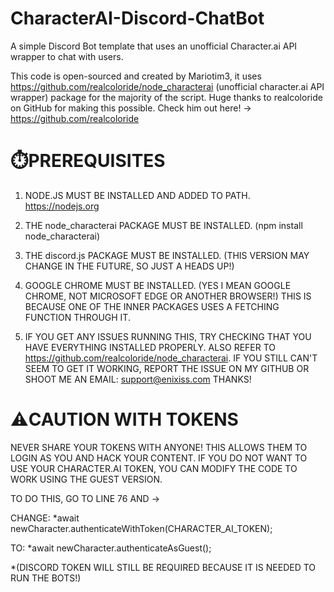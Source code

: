 # CharacterAI-Discord-ChatBot
A simple Discord Bot template that uses an unofficial Character.ai API wrapper to chat with users.

This code is open-sourced and created by Mariotim3, it uses https://github.com/realcoloride/node_characterai (unofficial character.ai API wrapper) package for the majority of the script. 
Huge thanks to realcoloride on GitHub for making this possible.
Check him out here! -> https://github.com/realcoloride

# ⏱️PREREQUISITES

1. NODE.JS MUST BE INSTALLED AND ADDED TO PATH. https://nodejs.org

2. THE node_characterai PACKAGE MUST BE INSTALLED. (npm install node_characterai)

3. THE discord.js PACKAGE MUST BE INSTALLED. (THIS VERSION MAY CHANGE IN THE FUTURE, SO JUST A HEADS UP!)

4. GOOGLE CHROME MUST BE INSTALLED. (YES I MEAN GOOGLE CHROME, NOT MICROSOFT EDGE OR ANOTHER BROWSER!) THIS IS BECAUSE ONE OF THE INNER PACKAGES USES A FETCHING FUNCTION THROUGH IT.

5. IF YOU GET ANY ISSUES RUNNING THIS, TRY CHECKING THAT YOU HAVE EVERYTHING INSTALLED PROPERLY. ALSO REFER TO https://github.com/realcoloride/node_characterai.
IF YOU STILL CAN'T SEEM TO GET IT WORKING, REPORT THE ISSUE ON MY GITHUB OR SHOOT ME AN EMAIL: support@enixiss.com
THANKS!


# ⚠️CAUTION WITH TOKENS

NEVER SHARE YOUR TOKENS WITH ANYONE! THIS ALLOWS THEM TO LOGIN AS YOU AND HACK YOUR CONTENT.
IF YOU DO NOT WANT TO USE YOUR CHARACTER.AI TOKEN, YOU CAN MODIFY THE CODE TO WORK USING THE GUEST VERSION.

TO DO THIS, GO TO LINE 76 AND ->

CHANGE: *await newCharacter.authenticateWithToken(CHARACTER_AI_TOKEN); 

TO: *await newCharacter.authenticateAsGuest();

*(DISCORD TOKEN WILL STILL BE REQUIRED BECAUSE IT IS NEEDED TO RUN THE BOTS!)
